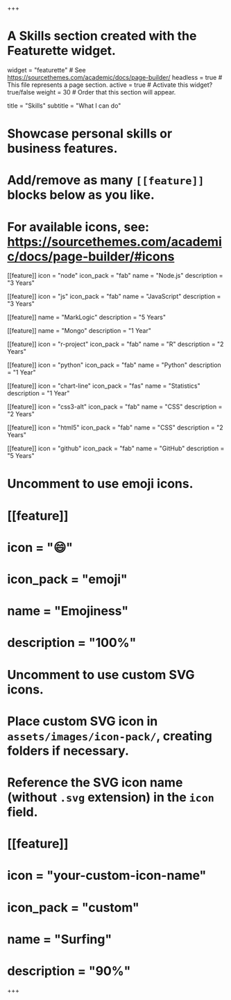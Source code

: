 +++
# A Skills section created with the Featurette widget.
widget = "featurette"  # See https://sourcethemes.com/academic/docs/page-builder/
headless = true  # This file represents a page section.
active = true  # Activate this widget? true/false
weight = 30  # Order that this section will appear.

title = "Skills"
subtitle = "What I can do"

# Showcase personal skills or business features.
# 
# Add/remove as many `[[feature]]` blocks below as you like.
# 
# For available icons, see: https://sourcethemes.com/academic/docs/page-builder/#icons

[[feature]]
  icon = "node"
  icon_pack = "fab"
  name = "Node.js"
  description = "3 Years"

[[feature]]
    icon = "js"
    icon_pack = "fab"
    name = "JavaScript"
    description = "3 Years"
    
[[feature]]
    name = "MarkLogic"
    description = "5 Years"
    
[[feature]]
    name = "Mongo"
    description = "1 Year"

[[feature]]
  icon = "r-project"
  icon_pack = "fab"
  name = "R"
  description = "2 Years"
  
[[feature]]
  icon = "python"
  icon_pack = "fab"
  name = "Python"
  description = "1 Year"
  
[[feature]]
  icon = "chart-line"
  icon_pack = "fas"
  name = "Statistics"
  description = "1 Year"
    
[[feature]]
    icon = "css3-alt"
    icon_pack = "fab"
    name = "CSS"
    description = "2 Years"
    
[[feature]]
    icon = "html5"
    icon_pack = "fab"
    name = "CSS"
    description = "2 Years"
    
[[feature]]
    icon = "github"
    icon_pack = "fab"
    name = "GitHub"
    description = "5 Years"

# Uncomment to use emoji icons.
# [[feature]]
#  icon = ":smile:"
#  icon_pack = "emoji"
#  name = "Emojiness"
#  description = "100%"  

# Uncomment to use custom SVG icons.
# Place custom SVG icon in `assets/images/icon-pack/`, creating folders if necessary.
# Reference the SVG icon name (without `.svg` extension) in the `icon` field.
# [[feature]]
#  icon = "your-custom-icon-name"
#  icon_pack = "custom"
#  name = "Surfing"
#  description = "90%"

+++
